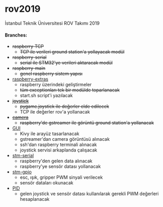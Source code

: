 # rov2019
İstanbul Teknik Üniversitesi ROV Takımı 2019

#### Branches:

* ~~raspberry-TCP~~
    - ~~TCP ile verileri ground station'a yollayacak modül~~
* ~~raspberry-serial~~
    - ~~serial ile STM32'ye verileri aktaracak modül~~
* ~~raspberry-main~~
    - ~~genel raspberry sistem yapısı~~
* [raspberry-extras](https://github.com/iturov/rov2019/tree/raspberry-extras "raspberry-extras")
    - raspberry üzerindeki geliştirmeler
    - ~~tüm exceptionları tek bir modülde toparlanacak~~
    - start.sh script'i yazılacak
* ~~[joystick](https://github.com/iturov/rov2019/tree/joystick "joystick")~~
    - ~~pygame.joystick ile değerler elde edilecek~~
    - TCP ile değerler rov'a yollanacak
* ~~[camera](https://github.com/iturov/rov2019/tree/camera "camera")~~
    - ~~raspberry'de gstreamer ile görüntü ground station'a yollanacak~~
* [GUI](https://github.com/iturov/rov2019/tree/GUI "GUI")
    - Kivy ile arayüz tasarlanacak
    - gstreamer'dan camera görüntüsü alınacak
    - ssh'dan raspberry terminali alınacak
    - joystick servisi arkaplanda çalışacak
* [stm-serial](https://github.com/iturov/rov2019/tree/stm-serial "stm-serial")
    - raspberry'den gelen data alınacak
    - raspberry'ye sensör datası yollanacak
* [stm-gpio](https://github.com/iturov/rov2019/tree/stm-gpio "stm-gpio")
    - esc, ışık, gripper PWM sinyali verilecek
    - sensör dataları okunacak
* [PID](https://github.com/iturov/rov2019/tree/PID "PID")
    - gelen joystick ve sensör datası kullanılarak gerekli PWM değerleri hesaplanacak
